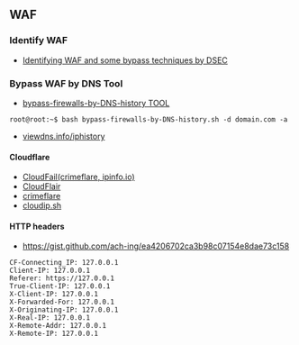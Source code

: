 ## WAF


### Identify WAF
- [Identifying WAF and some bypass techniques by DSEC](https://habr.com/ru/company/dsec/blog/454592/)
### Bypass WAF by DNS Tool
- [bypass-firewalls-by-DNS-history TOOL](https://github.com/vincentcox/bypass-firewalls-by-DNS-history)
```console
root@root:~$ bash bypass-firewalls-by-DNS-history.sh -d domain.com -a
```
- [viewdns.info/iphistory](https://viewdns.info/iphistory/)
#### Cloudflare
- [CloudFail(crimeflare, ipinfo.io)](https://github.com/m0rtem/CloudFail) 
- [CloudFlair](https://github.com/christophetd/CloudFlair)
- [crimeflare](http://www.crimeflare.org:82/cfs.html)
- [cloudip.sh](https://github.com/Top-Hat-Sec/thsosrtl/blob/master/CloudIP/cloudip.sh)

#### HTTP headers
- https://gist.github.com/ach-ing/ea4206702ca3b98c07154e8dae73c158
```
CF-Connecting_IP: 127.0.0.1
Client-IP: 127.0.0.1
Referer: https://127.0.0.1
True-Client-IP: 127.0.0.1
X-Client-IP: 127.0.0.1
X-Forwarded-For: 127.0.0.1
X-Originating-IP: 127.0.0.1
X-Real-IP: 127.0.0.1
X-Remote-Addr: 127.0.0.1
X-Remote-IP: 127.0.0.1
```

